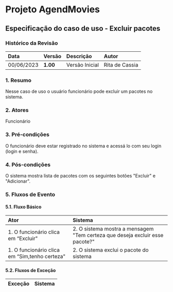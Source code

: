 # Projeto AgendMovies

## Especificação do caso de uso - Excluir pacotes

### Histórico da Revisão 

|  Data  | Versão | Descrição | Autor |
|:-------|:-------|:----------|:------|
| 00/06/2023 | **1.00** | Versão Inicial  | Rita de Cassia |

### 1. Resumo 

Nesse caso de uso o usuário funcionário pode excluir um pacotes no sistema.

### 2. Atores 

Funcionário

### 3. Pré-condições

O funcionário deve estar registrado no sistema e acessá lo com seu login (login e senha).

### 4. Pós-condições

O sistema mostra lista de pacotes com os seguintes botões "Excluir" e "Adicionar".

### 5. Fluxos de Evento

#### 5.1. Fluxo Básico

| Ator   | Sistema |
|:-------|:--------|
| 1. O funcionário clica em “Excluir"| 2. O sistema mostra a mensagem "Tem certeza que deseja excluir esse pacote?"|
| 1. O funcionário clica em “Sim,tenho certeza"| 2. O sistema exclui o pacote do sistema |


#### 5.2. Fluxos de Exceção

| Exceção | Sistema |
|:--------|:--------|
